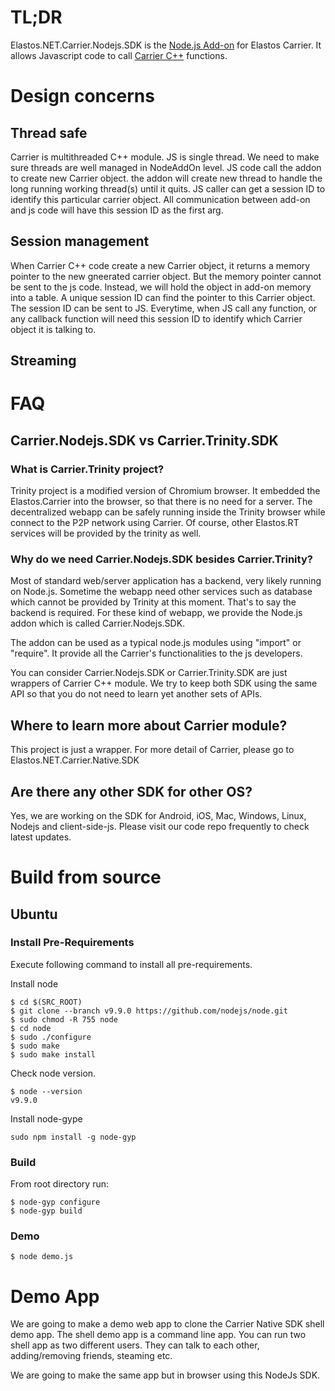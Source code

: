 # TL;DR
Elastos.NET.Carrier.Nodejs.SDK is the [Node.js Add-on](https://nodeaddons.com/) for Elastos Carrier. It allows Javascript code to call [Carrier C++](https://github.com/elastos/Elastos.NET.Carrier.Native.SDK) functions. 

# Design concerns
## Thread safe
Carrier is multithreaded C++ module. JS is single thread. We need to make sure threads are well managed in NodeAddOn level. JS code call the addon to create new Carrier object. the addon will create new thread to handle the long running working thread(s) until it quits. JS caller can get a session ID to identify this particular carrier object. All communication between add-on and js code will have this session ID as the first arg. 

## Session management
When Carrier C++ code create a new Carrier object, it returns a memory pointer to the new gneerated carrier object. But the memory pointer cannot be sent to the js code. Instead, we will hold the object in add-on memory into a table. A unique session ID can find the pointer to this Carrier object. The session ID can be sent to JS. Everytime, when JS call any function, or any callback function will need this session ID to identify which Carrier object it is talking to.

## Streaming
<!--- To Do -->

# FAQ
## Carrier.Nodejs.SDK vs Carrier.Trinity.SDK
### What is Carrier.Trinity project?
Trinity project is a modified version of Chromium browser. It embedded the Elastos.Carrier into the browser, so that there is no need for a server. The decentralized webapp can be safely running inside the Trinity browser while connect to the P2P network using Carrier. Of course, other Elastos.RT services will be provided by the trinity as well.

### Why do we need Carrier.Nodejs.SDK besides Carrier.Trinity?
Most of standard web/server application has a backend, very likely running on Node.js. Sometime the webapp need other services such as database which cannot be provided by Trinity at this moment. That's to say the backend is required. For these kind of webapp, we provide the Node.js addon which is called Carrier.Nodejs.SDK.

The addon can be used as a typical node.js modules using "import" or "require". It provide all the Carrier's functionalities to the js developers. 

You can consider Carrier.Nodejs.SDK or Carrier.Trinity.SDK are just wrappers of Carrier C++ module. We try to keep both SDK using the same API so that you do not need to learn yet another sets of APIs. 

## Where to learn more about Carrier module?
This project is just a wrapper. For more detail of Carrier, please go to Elastos.NET.Carrier.Native.SDK

## Are there any other SDK for other OS?
Yes, we are working on the SDK for Android, iOS, Mac, Windows, Linux, Nodejs and client-side-js. Please visit our code repo frequently to check latest updates.

# Build from source

## Ubuntu

### Install Pre-Requirements

Execute following command to install all pre-requirements.

Install node
```shell
$ cd $(SRC_ROOT)
$ git clone --branch v9.9.0 https://github.com/nodejs/node.git
$ sudo chmod -R 755 node
$ cd node
$ sudo ./configure
$ sudo make
$ sudo make install
```

Check node version.
```shell
$ node --version
v9.9.0
```

Install node-gype
```shell
sudo npm install -g node-gyp
```

### Build

From root directory run:

```shell
$ node-gyp configure
$ node-gyp build
```

### Demo
```shell
$ node demo.js
```

# Demo App
We are going to make a demo web app to clone the Carrier Native SDK shell demo app. The shell demo app is a command line app. You can run two shell app as two different users. They can talk to each other, adding/removing friends, steaming etc.

We are going to make the same app but in browser using this NodeJs SDK. 

